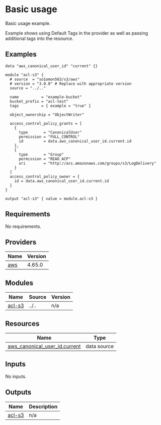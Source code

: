 # Basic usage

Basic usage example.

Example shows using Default Tags in the provider as well as passing additional tags into the resource.
<!-- BEGINNING OF PRE-COMMIT-TERRAFORM DOCS HOOK -->


## Examples

```hcl
data "aws_canonical_user_id" "current" {}

module "acl-s3" {
  # source  = "so1omon563/s3/aws"
  # version = "3.0.0" # Replace with appropriate version
  source = "../.."

  name          = "example-bucket"
  bucket_prefix = "acl-test"
  tags          = { example = "true" }

  object_ownership = "ObjectWriter"

  access_control_policy_grants = [
    {
      type       = "CanonicalUser"
      permission = "FULL_CONTROL"
      id         = data.aws_canonical_user_id.current.id
    },
    {
      type       = "Group"
      permission = "READ_ACP"
      uri        = "http://acs.amazonaws.com/groups/s3/LogDelivery"
    }
  ]
  access_control_policy_owner = {
    id = data.aws_canonical_user_id.current.id
  }
}

output "acl-s3" { value = module.acl-s3 }
```

## Requirements

No requirements.

## Providers

| Name | Version |
|------|---------|
| <a name="provider_aws"></a> [aws](#provider\_aws) | 4.65.0 |

## Modules

| Name | Source | Version |
|------|--------|---------|
| <a name="module_acl-s3"></a> [acl-s3](#module\_acl-s3) | ../.. | n/a |

## Resources

| Name | Type |
|------|------|
| [aws_canonical_user_id.current](https://registry.terraform.io/providers/hashicorp/aws/latest/docs/data-sources/canonical_user_id) | data source |

## Inputs

No inputs.

## Outputs

| Name | Description |
|------|-------------|
| <a name="output_acl-s3"></a> [acl-s3](#output\_acl-s3) | n/a |


<!-- END OF PRE-COMMIT-TERRAFORM DOCS HOOK -->
